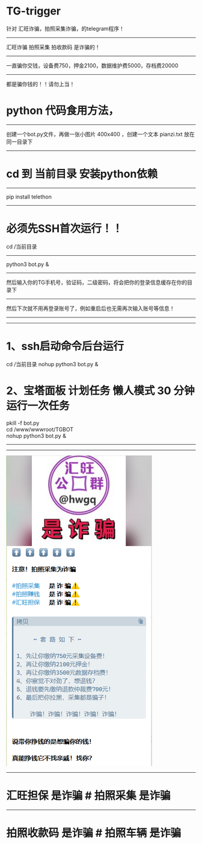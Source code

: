 # TG-trigger
针对 汇旺诈骗，拍照采集诈骗，的telegram程序！
****
汇旺诈骗 拍照采集 拍收款码 是诈骗的！
****
一直骗你交钱，设备费750，押金2100，数据维护费5000，存档费20000
****
都是骗你钱的！！请勿上当！



# python 代码食用方法，
****
创建一个bot.py文件，再做一张小图片 400x400 ，创建一个文本 pianzi.txt 放在同一目录下
****

# cd 到 当前目录 安装python依赖
****
pip install telethon
****


# 必须先SSH首次运行！！
cd /当前目录
****
python3 bot.py &
****
然后输入你的TG手机号，验证码，二级密码，将会把你的登录信息缓存在你的目录下
****
然后下次就不用再登录账号了，例如重启后也无需再次输入账号等信息！
****
****

# 1、ssh启动命令后台运行
cd /当前目录
nohup python3 bot.py &


# 2、宝塔面板 计划任务 懒人模式 30 分钟运行一次任务
pkill -f bot.py  
cd /www/wwwroot/TGBOT  
nohup python3 bot.py &  

****
****

![image](https://github.com/5yfx/TG-trigger/blob/main/IMG/%E7%A4%BA%E4%BE%8B.png)

****

# 汇旺担保 是诈骗   # 拍照采集 是诈骗
****

# 拍照收款码 是诈骗  # 拍照车辆 是诈骗
